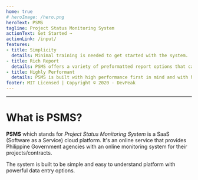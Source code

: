 ```yaml
---
home: true
# heroImage: /hero.png
heroText: PSMS
tagline: Project Status Monitoring System
actionText: Get Started →
actionLink: /input/
features:
- title: Simplicity
  details: Minimal training is needed to get started with the system.
- title: Rich Report
  details: PSMS offers a variety of preformatted report options that can be generated.
- title: Highly Performant
  details: PSMS is built with high performance first in mind and with high compatibility with project monitoring for Government Agencies in PH.
footer: MIT Licensed | Copyright © 2020 - DevPeak
---
```


---
# What is PSMS?

**PSMS** which stands for *Project Status Monitoring System* is a SaaS (Software as a Service) cloud platform. It's an online service that provides Philippine Government agencies with an online monitoring system for their projects/contracts.

The system is built to be simple and easy to understand platform with powerful data entry options.